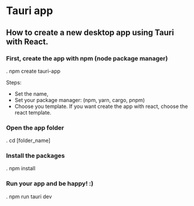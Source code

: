 # Tauri app 

## How to create a new desktop app using Tauri with React.

### First, create the app with npm (node package manager)
. npm create tauri-app

Steps:
- Set the name,
- Set your package manager: (npm, yarn, cargo, pnpm)
- Choose you template. If you want create the app with react, choose the react template.

### Open the app folder
. cd [folder_name]

### Install the packages
. npm install

### Run your app and be happy! :)
. npm run tauri dev

